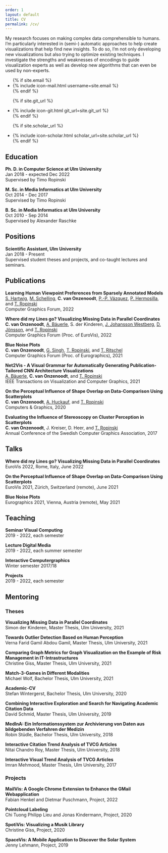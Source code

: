 ```yaml
---
order: 1
layout: default
title: CV
permalink: /cv/
---
```

My research focuses on making complex data comprehensible to humans.
I’m particularly interested in (semi-) automatic approaches to help create visualizations that help find new insights.
To do so, I’m not only developing new visualizations but also trying to optimize existing techniques.
I investigate the strengths and weaknesses of encodings to guide visualization experts as well as develop new algorithms that can even be used by non-experts.

<ul class="contact-list">
  {% if site.email %}
  <li>
    {% include icon-mail.html username=site.email %}
  </li>
  {% endif %}

  {% if site.git_url %}
  <li>
    {% include icon-git.html git_url=site.git_url %}
  </li>
  {% endif %}

  {% if site.scholar_url %}
  <li>
    {% include icon-scholar.html scholar_url=site.scholar_url %}
  </li>
  {% endif %}
</ul>

## Education

**Ph. D. in Computer Science at Ulm University**\
Jan 2018 - expected Dec 2022\
Supervised by Timo Ropinski

**M. Sc. in Media Informatics at Ulm University**\
Oct 2014 - Dec 2017\
Supervised by Timo Ropinski

**B. Sc. in Media Informatics at Ulm University**\
Oct 2010 - Sep 2014\
Supervised by Alexander Raschke

## Positions

**Scientific Assistant, Ulm University**\
Jan 2018 - Present\
Supervised student theses and projects, and co-taught lectures and seminars.

## Publications

**Learning Human Viewpoint Preferences from Sparsely Annotated Models**
<a class="cv-list-icon" href="https://www.youtube.com/watch?v=cDmK2NScHEc" target="_blank"><i class="fa fa-youtube-play"></i></a>
<a class="cv-list-icon" href="https://github.com/kopetri/human_viewpoint_metric" target="_blank"><i class="fa fa-github"></i></a>\
[S. Hartwig](https://viscom.uni-ulm.de/members/sebastian-hartwig/), [M. Schelling](https://viscom.uni-ulm.de/members/michael-schelling/), **C. van Onzenoodt**, [P.-P. Vázquez](https://www.cs.upc.edu/~ppau/), [P. Hermosilla](https://viscom.uni-ulm.de/members/pedro-hermosilla/), and [T. Ropinski](https://viscom.uni-ulm.de/members/timo-ropinski/)\
Computer Graphics Forum, 2022

**Where did my Lines go?  Visualizing Missing Data in Parallel Coordinates**
<a class="cv-list-icon" href="https://youtu.be/iaGekFD_NNg?t=12" target="_blank"><i class="fa fa-youtube-play"></i></a>
<a class="cv-list-icon" href="https://github.com/Sparkier/Missing-Coordinates" target="_blank"><i class="fa fa-github"></i></a>\
**C. van Onzenoodt**, [A. Bäuerle](https://a13x.io/), S. der Kinderen, [J. Johansson Westberg](https://liu.se/en/employee/jimjo94), [D. Jönsson](https://liu.se/en/employee/danjo37), and [T. Ropinski](https://viscom.uni-ulm.de/members/timo-ropinski/)\
Computer Graphics Forum (Proc. of EuroVis), 2022

**Blue Noise Plots**
<a class="cv-list-icon" href="https://youtu.be/Y5onCVULhIc" target="_blank"><i class="fa fa-youtube-play"></i></a>
<a class="cv-list-icon" href="https://github.com/onc/BlueNoisePlots" target="_blank"><i class="fa fa-github"></i></a>\
**C. van Onzenoodt**, [G. Singh](https://people.mpi-inf.mpg.de/~gsingh/), [T. Ropinski](https://viscom.uni-ulm.de/members/timo-ropinski/), and [T. Ritschel](https://www.homepages.ucl.ac.uk/~ucactri/)\
Computer Graphics Forum (Proc. of Eurographics), 2021

**Net2Vis - A Visual Grammar for Automatically Generating Publication-Tailored CNN Architecture Visualizations**
<a class="cv-list-icon" href="https://www.youtube.com/watch?v=LkMRI0Zk4dU" target="_blank"><i class="fa fa-youtube-play"></i></a>
<a class="cv-list-icon" href="https://github.com/viscom-ulm/Net2Vis" target="_blank"><i class="fa fa-github"></i></a>\
[A. Bäuerle](https://a13x.io/), **C. van Onzenoodt**, and [T. Ropinski](https://viscom.uni-ulm.de/members/timo-ropinski/)\
IEEE Transactions on Visualization and Computer Graphics, 2021

**On the Perceptual Influence of Shape Overlap on Data-Comparison Using Scatterplots**
<a class="cv-list-icon" href="https://youtu.be/OGT81yms-G4?t=1400" target="_blank"><i class="fa fa-youtube-play"></i></a>\
**C. van Onzenoodt**, [A. Huckauf](https://www.uni-ulm.de/in/psy-allg/team/anke-huckauf/), and [T. Ropinski](https://viscom.uni-ulm.de/members/timo-ropinski/)\
Computers & Graphics, 2020

**Evaluating the Influence of Stereoscopy on Cluster Perception in Scatterplots**\
**C. van Onzenoodt**, J. Kreiser, D. Heer, and [T. Ropinski](https://viscom.uni-ulm.de/members/timo-ropinski/)\
Annual Conference of the Swedish Computer Graphics Association, 2017

## Talks

**Where did my Lines go?  Visualizing Missing Data in Parallel Coordinates**
<a class="cv-list-icon" href="https://youtu.be/iaGekFD_NNg?t=12" target="_blank"><i class="fa fa-youtube-play"></i></a>\
EuroVis 2022, Rome, Italy, June 2022

**On the Perceptual Influence of Shape Overlap on Data-Comparison Using Scatterplots**
<a class="cv-list-icon" href="https://youtu.be/OGT81yms-G4?t=1400" target="_blank"><i class="fa fa-youtube-play"></i></a>\
EuroVis 2021, Zürich, Switzerland (remote), June 2021

**Blue Noise Plots**
<a class="cv-list-icon" href="https://youtu.be/Y5onCVULhIc" target="_blank"><i class="fa fa-youtube-play"></i></a>\
Eurographics 2021, Vienna, Austria (remote), May 2021

## Teaching

**Seminar Visual Computing**\
2019 - 2022, each semester

**Lecture Digital Media**\
2019 - 2022, each summer semester

**Interactive Computergraphics**\
Winter semester 2017/18

**Projects**\
2019 - 2022, each semester

## Mentoring

### Theses

**Visualizing Missing Data in Parallel Coordinates**\
Simon der Kinderen, Master Thesis, Ulm University, 2021

**Towards Outlier Detection Based on Human Perception**\
Verna Farid Gamil Abdou Gamil, Master Thesis, Ulm University, 2021

**Comparing Graph Metrics for Graph Visualization on the Example of Risk Management in IT-Intrastructures**\
Christine Giss, Master Thesis, Ulm University, 2021

**Match-3-Games in Different Modalities**\
Michael Wolf, Bachelor Thesis, Ulm University, 2021

**Academic-CV**\
Stefan Wintergerst, Bachelor Thesis, Ulm University, 2020

**Combining Interactive Exploration and Search for Navigating Academic Citation Data**\
David Schmid, Master Thesis, Ulm University, 2019

**MedInA: Ein Informationssystem zur Archivierung von Daten aus bildgebenden Verfahren der Medizin**\
Robin Stüdle, Bachelor Thesis, Ulm University, 2018

**Interactive Citation Trend Analysis of TVCG Articles**\
Nitai Chandro Roy, Master Thesis, Ulm University, 2018

**Interactive Visual Trend Analysis of TVCG Articles**\
Imran Mehmood, Master Thesis, Ulm University, 2017

### Projects

**MailVis: A Google Chrome Extension to Enhance the GMail Webapplication**\
Fabian Henkel and Dietmar Puschmann, Project, 2022

**Pointcloud Labeling**\
Chi Tuong Philipp Lieu and Jonas Kindermann, Project, 2020

**SpotiVis: Visualizing a Musik Library**\
Christine Giss, Project, 2020

**SpaceVis: A Mobile Application to Discover the Solar System**\
Jenny Lehmann, Project, 2019
